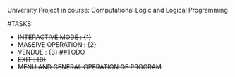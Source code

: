 University Project in course: Computational Logic and Logical Programming

#TASKS:
* <s>INTERACTIVE MODE  : {1}</s>
* <s>MASSIVE OPERATION : {2}</s>
* VENDUE            : {3} ##TODO
* <s>EXIT              : {0}</s>
* <s>MENU AND GENERAL OPERATION OF PROGRAM</s> 


